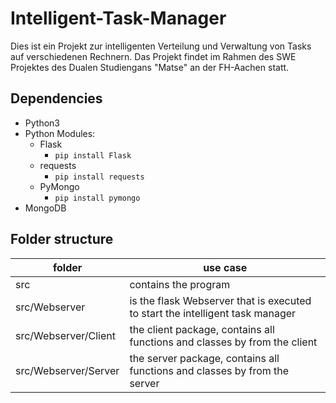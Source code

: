 # Intelligent-Task-Manager

Dies ist ein Projekt zur intelligenten Verteilung und Verwaltung von Tasks auf verschiedenen Rechnern. Das Projekt findet im Rahmen des SWE Projektes des Dualen Studiengans "Matse" an der FH-Aachen statt.

## Dependencies
- Python3
- Python Modules:
	- Flask
		- `pip install Flask`
	- requests
		- `pip install requests`
	- PyMongo
		- `pip install pymongo`
- MongoDB

## Folder structure
folder              | use case
--------------------|--------------------------
src                 | contains the program
src/Webserver       | is the flask Webserver that is executed to start the intelligent task manager
src/Webserver/Client| the client package, contains all functions and classes by from the client
src/Webserver/Server| the server package, contains all functions and classes by from the server
